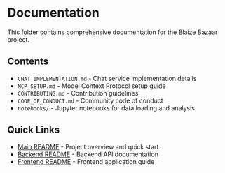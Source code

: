 # Documentation

This folder contains comprehensive documentation for the Blaize Bazaar project.

## Contents

- `CHAT_IMPLEMENTATION.md` - Chat service implementation details
- `MCP_SETUP.md` - Model Context Protocol setup guide
- `CONTRIBUTING.md` - Contribution guidelines
- `CODE_OF_CONDUCT.md` - Community code of conduct
- `notebooks/` - Jupyter notebooks for data loading and analysis

## Quick Links

- [Main README](../README.md) - Project overview and quick start
- [Backend README](../backend/README.md) - Backend API documentation
- [Frontend README](../frontend/README.md) - Frontend application guide
